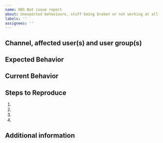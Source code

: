 ```yaml
---
name: OBS Bot issue report
about: Unexpected behaviours, stuff being broken or not working at all
labels: ''
assignees: ''
---
```


<!-- READ THIS FIRST -->
<!-- This issue page is only for issues with the OBS Discord Bot. -->
<!-- For OBS Studio issues see the obsproject/obs-studio repo. -->
<!-- As stated in the README deployments of the bot for communities outside the OBS one are not supported, -->
<!-- you may still open an issue but it might be closed if the issue is deemed to be irrelevant for our purposes. -->

## Channel, affected user(s) and user group(s)
<!-- This info can help us determine if this is a permission issue -->

## Expected Behavior
<!--- Tell us what should happen -->

## Current Behavior
<!--- Tell us what happens instead of the expected behavior. -->
<!--- Please include a discord log or screenshot if possible. -->

## Steps to Reproduce
<!--- Provide an unambiguous set of steps to reproduce the issue. -->
1.
2.
3.
4.

## Additional information
<!--- Not obligatory, but provide any additional details or information -->
<!--- that you feel might be relevant to the issue -->
